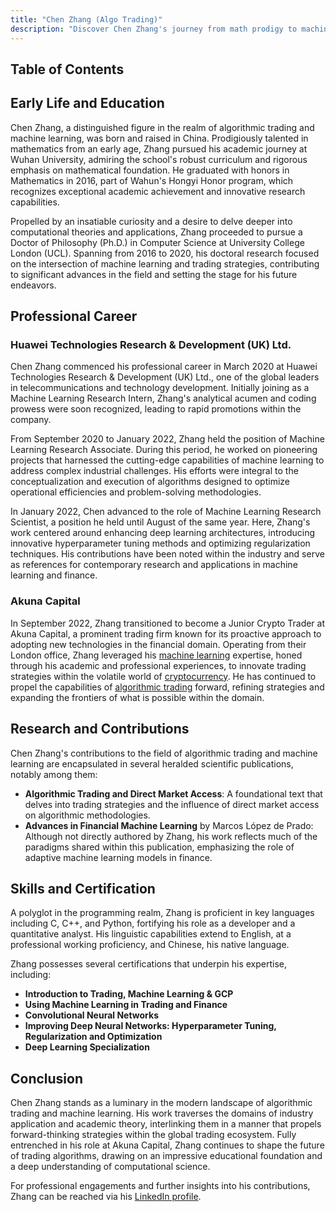 ```yaml
---
title: "Chen Zhang (Algo Trading)"
description: "Discover Chen Zhang's journey from math prodigy to machine learning expert at Akuna Capital Explore his impactful contributions to algorithmic trading."
---
```




## Table of Contents

## Early Life and Education

Chen Zhang, a distinguished figure in the realm of algorithmic trading and machine learning, was born and raised in China. Prodigiously talented in mathematics from an early age, Zhang pursued his academic journey at Wuhan University, admiring the school's robust curriculum and rigorous emphasis on mathematical foundation. He graduated with honors in Mathematics in 2016, part of Wahun's Hongyi Honor program, which recognizes exceptional academic achievement and innovative research capabilities.

Propelled by an insatiable curiosity and a desire to delve deeper into computational theories and applications, Zhang proceeded to pursue a Doctor of Philosophy (Ph.D.) in Computer Science at University College London (UCL). Spanning from 2016 to 2020, his doctoral research focused on the intersection of machine learning and trading strategies, contributing to significant advances in the field and setting the stage for his future endeavors.

## Professional Career

### Huawei Technologies Research & Development (UK) Ltd.

Chen Zhang commenced his professional career in March 2020 at Huawei Technologies Research & Development (UK) Ltd., one of the global leaders in telecommunications and technology development. Initially joining as a Machine Learning Research Intern, Zhang's analytical acumen and coding prowess were soon recognized, leading to rapid promotions within the company. 

From September 2020 to January 2022, Zhang held the position of Machine Learning Research Associate. During this period, he worked on pioneering projects that harnessed the cutting-edge capabilities of machine learning to address complex industrial challenges. His efforts were integral to the conceptualization and execution of algorithms designed to optimize operational efficiencies and problem-solving methodologies.

In January 2022, Chen advanced to the role of Machine Learning Research Scientist, a position he held until August of the same year. Here, Zhang's work centered around enhancing deep learning architectures, introducing innovative hyperparameter tuning methods and optimizing regularization techniques. His contributions have been noted within the industry and serve as references for contemporary research and applications in machine learning and finance.

### Akuna Capital

In September 2022, Zhang transitioned to become a Junior Crypto Trader at Akuna Capital, a prominent trading firm known for its proactive approach to adopting new technologies in the financial domain. Operating from their London office, Zhang leveraged his [machine learning](/wiki/machine-learning) expertise, honed through his academic and professional experiences, to innovate trading strategies within the volatile world of [cryptocurrency](/wiki/cryptocurrency). He has continued to propel the capabilities of [algorithmic trading](/wiki/algorithmic-trading) forward, refining strategies and expanding the frontiers of what is possible within the domain.

## Research and Contributions

Chen Zhang's contributions to the field of algorithmic trading and machine learning are encapsulated in several heralded scientific publications, notably among them:

- **Algorithmic Trading and Direct Market Access**: A foundational text that delves into trading strategies and the influence of direct market access on algorithmic methodologies.
- **Advances in Financial Machine Learning** by Marcos López de Prado: Although not directly authored by Zhang, his work reflects much of the paradigms shared within this publication, emphasizing the role of adaptive machine learning models in finance.
  
## Skills and Certification

A polyglot in the programming realm, Zhang is proficient in key languages including C, C++, and Python, fortifying his role as a developer and a quantitative analyst. His linguistic capabilities extend to English, at a professional working proficiency, and Chinese, his native language.

Zhang possesses several certifications that underpin his expertise, including:

- **Introduction to Trading, Machine Learning & GCP**
- **Using Machine Learning in Trading and Finance**
- **Convolutional Neural Networks**
- **Improving Deep Neural Networks: Hyperparameter Tuning, Regularization and Optimization**
- **Deep Learning Specialization**

## Conclusion

Chen Zhang stands as a luminary in the modern landscape of algorithmic trading and machine learning. His work traverses the domains of industry application and academic theory, interlinking them in a manner that propels forward-thinking strategies within the global trading ecosystem. Fully entrenched in his role at Akuna Capital, Zhang continues to shape the future of trading algorithms, drawing on an impressive educational foundation and a deep understanding of computational science. 

For professional engagements and further insights into his contributions, Zhang can be reached via his [LinkedIn profile](www.linkedin.com/in/chen-zhang-phd-5440b4102).